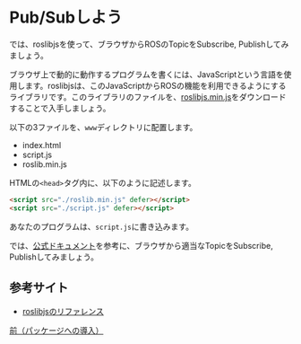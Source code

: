 # Pub/Subしよう
では、roslibjsを使って、ブラウザからROSのTopicをSubscribe, Publishしてみましょう。

ブラウザ上で動的に動作するプログラムを書くには、JavaScriptという言語を使用します。roslibjsは、このJavaScriptからROSの機能を利用できるようにするライブラリです。このライブラリのファイルを、[roslibjs.min.js](https://github.com/RobotWebTools/roslibjs)をダウンロードすることで入手しましょう。

以下の3ファイルを、`www`ディレクトリに配置します。
- index.html
- script.js
- roslib.min.js

HTMLの`<head>`タグ内に、以下のように記述します。

```html
<script src="./roslib.min.js" defer></script>
<script src="./script.js" defer></script>
```

あなたのプログラムは、`script.js`に書き込みます。

では、[公式ドキュメント](https://wiki.ros.org/roslibjs/Tutorials/BasicRosFunctionality)を参考に、ブラウザから適当なTopicをSubscribe, Publishしてみましょう。


## 参考サイト
- [roslibjsのリファレンス](https://robotwebtools.github.io/roslibjs)

[前（パッケージへの導入）](integration.md)